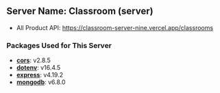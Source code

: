 ## Server Name: Classroom (server)

- All Product API: https://classroom-server-nine.vercel.app/classrooms
### Packages Used for This Server

- **[cors](https://github.com/expressjs/cors)**: v2.8.5
- **[dotenv](https://github.com/motdotla/dotenv)**: v16.4.5
- **[express](https://github.com/expressjs/express)**: v4.19.2
- **[mongodb](https://github.com/mongodb/node-mongodb-native)**: v6.8.0
